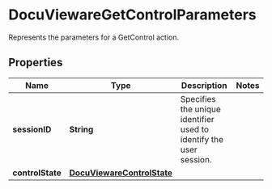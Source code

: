 

# DocuViewareGetControlParameters

Represents the parameters for a GetControl action.
## Properties

Name | Type | Description | Notes
------------ | ------------- | ------------- | -------------
**sessionID** | **String** | Specifies the unique identifier used to identify the user session. | 
**controlState** | [**DocuViewareControlState**](DocuViewareControlState.md) |  | 



